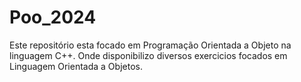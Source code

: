 # Poo_2024
Este repositório esta focado em Programação Orientada a Objeto na linguagem C++. Onde disponibilizo diversos exercicios focados em Linguagem Orientada a Objetos.
